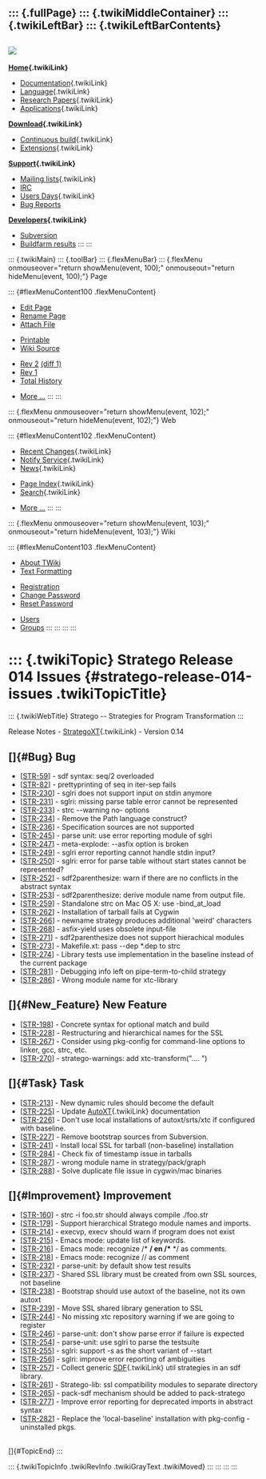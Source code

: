 ::: {.fullPage}
::: {.twikiMiddleContainer}
::: {.twikiLeftBar}
::: {.twikiLeftBarContents}
  ----------------------------------------------------------------------------------
  [![](../pub/Stratego/StrategoLogo/StrategoLogoTextlessWhite-100px.png)](WebHome)
  ----------------------------------------------------------------------------------

**[Home](WebHome){.twikiLink}**

-   [Documentation](StrategoDocumentation){.twikiLink}
-   [Language](StrategoLanguage){.twikiLink}
-   [Research Papers](StrategoPublications){.twikiLink}
-   [Applications](StrategoApplication){.twikiLink}

**[Download](StrategoDownload){.twikiLink}**

-   [Continuous build](ContinuousBuild){.twikiLink}
-   [Extensions](AdditionalPackageDownload){.twikiLink}

**[Support](StrategoSupport){.twikiLink}**

-   [Mailing lists](MailingList){.twikiLink}
-   [IRC](irc://irc.freenode.net/#stratego)
-   [Users Days](StrategoUsersDay){.twikiLink}
-   [Bug Reports](http://yellowgrass.org/project/StrategoXT)

**[Developers](StrategoDev){.twikiLink}**

-   [Subversion](https://svn.strategoxt.org/repos/StrategoXT/strategoxt/trunk)
-   [Buildfarm
    results](http://hydra.nixos.org/jobset/strategoxt/strategoxt-release/all)
:::
:::

::: {.twikiMain}
::: {.toolBar}
::: {.flexMenuBar}
::: {.flexMenu onmouseover="return showMenu(event, 100);" onmouseout="return hideMenu(event, 100);"}
Page

::: {#flexMenuContent100 .flexMenuContent}
-   [Edit
    Page](http://www.program-transformation.org/edit/Stratego/StrategoRelease014Issues?t=1536825680)
-   [Rename
    Page](http://www.program-transformation.org/rename/Stratego/StrategoRelease014Issues)
-   [Attach
    File](http://www.program-transformation.org/attach/Stratego/StrategoRelease014Issues)

<!-- -->

-   [Printable](http://www.program-transformation.org/view/Stratego/StrategoRelease014Issues?skin=print.pattern)
-   [Wiki
    Source](http://www.program-transformation.org/view/Stratego/StrategoRelease014Issues?skin=text&raw=on&contenttype=text/plain)

<!-- -->

-   [Rev
    2](http://www.program-transformation.org/view/Stratego/StrategoRelease014Issues?rev=1.2)
    [(diff 1)](http://www.program-transformation.org/rdiff/Stratego/StrategoRelease014Issues?rev1=1.2&rev2=1.1)
-   [Rev
    1](http://www.program-transformation.org/view/Stratego/StrategoRelease014Issues?rev=1.1)
-   [Total
    History](http://www.program-transformation.org/rdiff/Stratego/StrategoRelease014Issues)

<!-- -->

-   [More
    \...](http://www.program-transformation.org/oops/Stratego/StrategoRelease014Issues?template=oopsmore&param1=1.2&param2=1.2)
:::
:::

::: {.flexMenu onmouseover="return showMenu(event, 102);" onmouseout="return hideMenu(event, 102);"}
Web

::: {#flexMenuContent102 .flexMenuContent}
-   [Recent Changes](WebChanges){.twikiLink}
-   [Notify Service](WebNotify){.twikiLink}
-   [News](WebNews){.twikiLink}

<!-- -->

-   [Page Index](WebIndex){.twikiLink}
-   [Search](WebSearch){.twikiLink}

<!-- -->

-   [More
    \...](http://www.program-transformation.org/oops/Stratego/StrategoRelease014Issues?template=oopsmore&param1=1.2&param2=1.2)
:::
:::

::: {.flexMenu onmouseover="return showMenu(event, 103);" onmouseout="return hideMenu(event, 103);"}
Wiki

::: {#flexMenuContent103 .flexMenuContent}
-   [About
    TWiki](http://www.program-transformation.org/view/TWiki/WebHome)
-   [Text
    Formatting](http://www.program-transformation.org/view/TWiki/TextFormattingRules)

<!-- -->

-   [Registration](http://www.program-transformation.org/view/TWiki/TWikiRegistration)
-   [Change
    Password](http://www.program-transformation.org/view/TWiki/ChangePassword)
-   [Reset
    Password](http://www.program-transformation.org/view/TWiki/ResetPassword)

<!-- -->

-   [Users](http://www.program-transformation.org/view/Main/TWikiUsers)
-   [Groups](http://www.program-transformation.org/view/Main/TWikiGroups)
:::
:::
:::
:::

::: {.twikiTopic}
Stratego Release 014 Issues {#stratego-release-014-issues .twikiTopicTitle}
===========================

::: {.twikiWebTitle}
Stratego \-- Strategies for Program Transformation
:::

Release Notes - [StrategoXT](StrategoXT){.twikiLink} - Version 0.14

[]{#Bug} Bug
------------

-   \[[STR-59](http://yellowgrass.org/STR-59)\] - sdf syntax: seq/2
    overloaded
-   \[[STR-82](http://yellowgrass.org/STR-82)\] - prettyprinting of seq
    in iter-sep fails
-   \[[STR-230](http://yellowgrass.org/STR-230)\] - sglri does not
    support input on stdin anymore
-   \[[STR-231](http://yellowgrass.org/STR-231)\] - sglri: missing parse
    table error cannot be represented
-   \[[STR-233](http://yellowgrass.org/STR-233)\] - strc \--warning no-
    options
-   \[[STR-234](http://yellowgrass.org/STR-234)\] - Remove the Path
    language construct?
-   \[[STR-236](http://yellowgrass.org/STR-236)\] - Specification
    sources are not supported
-   \[[STR-245](http://yellowgrass.org/STR-245)\] - parse unit: use
    error reporting module of sglri
-   \[[STR-247](http://yellowgrass.org/STR-247)\] - meta-explode:
    \--asfix option is broken
-   \[[STR-249](http://yellowgrass.org/STR-249)\] - sglri error
    reporting cannot handle stdin input?
-   \[[STR-250](http://yellowgrass.org/STR-250)\] - sglri: error for
    parse table without start states cannot be represented?
-   \[[STR-252](http://yellowgrass.org/STR-252)\] - sdf2parenthesize:
    warn if there are no conflicts in the abstract syntax
-   \[[STR-253](http://yellowgrass.org/STR-253)\] - sdf2parenthesize:
    derive module name from output file.
-   \[[STR-259](http://yellowgrass.org/STR-259)\] - Standalone strc on
    Mac OS X: use -bind\_at\_load
-   \[[STR-262](http://yellowgrass.org/STR-262)\] - Installation of
    tarball fails at Cygwin
-   \[[STR-266](http://yellowgrass.org/STR-266)\] - newname strategy
    produces additional \'weird\' characters
-   \[[STR-268](http://yellowgrass.org/STR-268)\] - asfix-yield uses
    obsolete input-file
-   \[[STR-271](http://yellowgrass.org/STR-271)\] - sdf2parenthesize
    does not support hierachical modules
-   \[[STR-273](http://yellowgrass.org/STR-273)\] - Makefile.xt: pass
    \--dep \*.dep to strc
-   \[[STR-274](http://yellowgrass.org/STR-274)\] - Library tests use
    implementation in the baseline instead of the current package
-   \[[STR-281](http://yellowgrass.org/STR-281)\] - Debugging info left
    on pipe-term-to-child strategy
-   \[[STR-286](http://yellowgrass.org/STR-286)\] - Wrong module name
    for xtc-library

[]{#New_Feature} New Feature
----------------------------

-   \[[STR-198](http://yellowgrass.org/STR-198)\] - Concrete syntax for
    optional match and build
-   \[[STR-228](http://yellowgrass.org/STR-228)\] - Restructuring and
    hierarchical names for the SSL
-   \[[STR-267](http://yellowgrass.org/STR-267)\] - Consider using
    pkg-config for command-line options to linker, gcc, strc, etc.
-   \[[STR-270](http://yellowgrass.org/STR-270)\] - stratego-warnings:
    add xtc-transform(\"\.... \")

[]{#Task} Task
--------------

-   \[[STR-213](http://yellowgrass.org/STR-213)\] - New dynamic rules
    should become the default
-   \[[STR-225](http://yellowgrass.org/STR-225)\] - Update
    [AutoXT](AutoXT){.twikiLink} documentation
-   \[[STR-226](http://yellowgrass.org/STR-226)\] - Don\'t use local
    installations of autoxt/srts/xtc if configured with baseline.
-   \[[STR-227](http://yellowgrass.org/STR-227)\] - Remove bootstrap
    sources from Subversion.
-   \[[STR-241](http://yellowgrass.org/STR-241)\] - Install local SSL
    for tarball (non-baseline) installation
-   \[[STR-284](http://yellowgrass.org/STR-284)\] - Check fix of
    timestamp issue in tarballs
-   \[[STR-287](http://yellowgrass.org/STR-287)\] - wrong module name in
    strategy/pack/graph
-   \[[STR-288](http://yellowgrass.org/STR-288)\] - Solve duplicate file
    issue in cygwin/mac binaries

[]{#Improvement} Improvement
----------------------------

-   \[[STR-160](http://yellowgrass.org/STR-160)\] - strc -i foo.str
    should always compile ./foo.str
-   \[[STR-179](http://yellowgrass.org/STR-179)\] - Support hierarchical
    Stratego module names and imports.
-   \[[STR-214](http://yellowgrass.org/STR-214)\] - execvp, execv should
    warn if program does not exist
-   \[[STR-215](http://yellowgrass.org/STR-215)\] - Emacs mode: update
    list of keywords.
-   \[[STR-216](http://yellowgrass.org/STR-216)\] - Emacs mode:
    recognize /\* **/ en /\*** \*/ as comments.
-   \[[STR-218](http://yellowgrass.org/STR-218)\] - Emacs mode:
    recognize // as comment
-   \[[STR-232](http://yellowgrass.org/STR-232)\] - parse-unit: by
    default show test results
-   \[[STR-237](http://yellowgrass.org/STR-237)\] - Shared SSL library
    must be created from own SSL sources, not baseline
-   \[[STR-238](http://yellowgrass.org/STR-238)\] - Bootstrap should use
    autoxt of the baseline, not its own autoxt
-   \[[STR-239](http://yellowgrass.org/STR-239)\] - Move SSL shared
    library generation to SSL
-   \[[STR-244](http://yellowgrass.org/STR-244)\] - No missing xtc
    repository warning if we are going to register
-   \[[STR-246](http://yellowgrass.org/STR-246)\] - parse-unit: don\'t
    show parse error if failure is expected
-   \[[STR-254](http://yellowgrass.org/STR-254)\] - parse-unit: use
    sglri to parse the testsuite
-   \[[STR-255](http://yellowgrass.org/STR-255)\] - sglri: support -s as
    the short variant of \--start
-   \[[STR-256](http://yellowgrass.org/STR-256)\] - sglri: improve error
    reporting of ambiguities
-   \[[STR-257](http://yellowgrass.org/STR-257)\] - Collect generic
    [SDF](SDF){.twikiLink} util strategies in an sdf library.
-   \[[STR-261](http://yellowgrass.org/STR-261)\] - Stratego-lib: ssl
    compatibility modules to separate directory
-   \[[STR-265](http://yellowgrass.org/STR-265)\] - pack-sdf mechanism
    should be added to pack-stratego
-   \[[STR-277](http://yellowgrass.org/STR-277)\] - Improve error
    reporting for deprecated imports in abstract syntax
-   \[[STR-282](http://yellowgrass.org/STR-282)\] - Replace the
    \'local-baseline\' installation with pkg-config -uninstalled pkgs.

\
[]{#TopicEnd}
:::

::: {.twikiTopicInfo .twikiRevInfo .twikiGrayText .twikiMoved}
:::
:::
:::
:::
